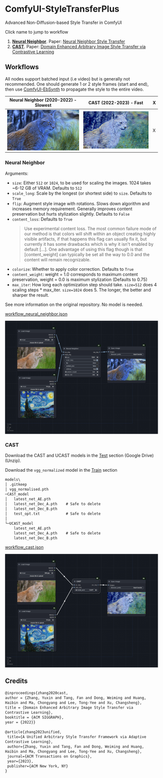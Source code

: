 # ComfyUI-StyleTransferPlus
Advanced Non-Diffusion-based Style Transfer in ComfyUI

Click name to jump to workflow

1. [**Neural Neighbor**](#neural-neighbor). Paper: [Neural Neighbor Style Transfer](https://github.com/nkolkin13/NeuralNeighborStyleTransfer) 
2. [**CAST**](#cast). Paper: [Domain Enhanced Arbitrary Image Style Transfer via Contrastive Learning](https://github.com/zyxElsa/CAST_pytorch)

## Workflows

All nodes support batched input (i.e video) but is generally not recommended. One should generate 1 or 2 style frames (start and end), then use [ComfyUI-EbSynth](https://github.com/FuouM/ComfyUI-EbSynth) to propagate the style to the entire video.

| Neural Neighbor (2020-2022) - Slowest | CAST (2022-2023) - Fast | X |
|:-:|:-:|-|
|![neural_neighbor](example_outputs/neural_neighbor.png) | ![cast](example_outputs/cast.png) | X | 

### Neural Neighbor

Arguments:
- `size`: Either `512` or `1024`, to be used for scaling the images. 1024 takes ~6-12 GB of VRAM. Defaults to `512`
- `scale_long`: Scale by the longest (or shortest side) to `size`. Defaults to `True`
- `flip`: Augment style image with rotations. Slows down algorithm and increases memory requirement. Generally improves content preservation but hurts stylization slightly. Defaults to `False`
- `content_loss`: Defaults to `True`
  > Use experimental content loss. The most common failure mode of our method is that colors will shift within an object creating highly visible artifacts, if that happens this flag can usually fix it, but currently it has some drawbacks which is why it isn't enabled by default [...]. One advantage of using this flag though is that [content_weight] can typically be set all the way to 0.0 and the content will remain recognizable.
- `colorize`: Whether to apply color correction. Defaults to `True`
- `content_weight`: weight = 1.0 corresponds to maximum content preservation, weight = 0.0 is maximum stylization (Defaults to 0.75)
- `max_iter`: How long each optimization step should take. `size=512` does 4 scaling steps * max_iter. `size=1024` does 5. The longer, the better and sharper the result.

See more information on the original repository. No model is needed.

[workflow_neural_neighbor.json](workflows/workflow_neural_neighbor.json)

![wf_neural_neighbor](workflows/wf_neural_neighbor.png)

### CAST

Download the CAST and UCAST models in the [Test](https://github.com/zyxElsa/CAST_pytorch?tab=readme-ov-file#test) section (Google Drive) (Unzip).

Download the `vgg_normalized` model in the [Train](https://github.com/zyxElsa/CAST_pytorch?tab=readme-ov-file#train) section

```
models\
│ .gitkeep
│ vgg_normalised.pth
─CAST_model
│   latest_net_AE.pth
│   latest_net_Dec_A.pth    # Safe to delete
│   latest_net_Dec_B.pth
│   test_opt.txt            # Safe to delete
│
└─UCAST_model
    latest_net_AE.pth 
    latest_net_Dec_A.pth    # Safe to delete
    latest_net_Dec_B.pth
```

[workflow_cast.json](workflows/workflow_cast.json)

![wf_cast](workflows/wf_cast.png)

## Credits

```
@inproceedings{zhang2020cast,
author = {Zhang, Yuxin and Tang, Fan and Dong, Weiming and Huang, Haibin and Ma, Chongyang and Lee, Tong-Yee and Xu, Changsheng},
title = {Domain Enhanced Arbitrary Image Style Transfer via Contrastive Learning},
booktitle = {ACM SIGGRAPH},
year = {2022}}

@article{zhang2023unified,
 title={A Unified Arbitrary Style Transfer Framework via Adaptive Contrastive Learning},
 author={Zhang, Yuxin and Tang, Fan and Dong, Weiming and Huang, Haibin and Ma, Chongyang and Lee, Tong-Yee and Xu, Changsheng},
 journal={ACM Transactions on Graphics},
 year={2023},
 publisher={ACM New York, NY}
}
```
